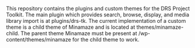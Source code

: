 This repository contains the plugins and custom themes for the DRS Project Toolkit. The main plugin which provides search, browse, display, and media library import is at plugins/drs-tk. The current implementation of a custom theme is a child theme of Minamaze and is located at themes/minamaze-child. The parent theme Minamaze must be present at /wp-content/themes/minamaze for the child theme to work.
